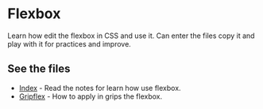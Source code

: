 # Flexbox

Learn how edit the flexbox in CSS and use it. Can enter the files copy it and play with it for practices and improve.

## See the files

- [Index](index.css) - Read the notes for learn how use flexbox.
- [Gripflex](gripflex.css) - How to apply in grips the flexbox.
